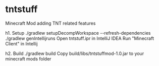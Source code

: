 tntstuff
========

Minecraft Mod adding TNT related features

h1. Setup
./gradlew setupDecompWorkspace --refresh-dependencies
./gradlew genIntellijruns
Open tntstuff.ipr in IntelliJ IDEA
Run "Minecraft Client" in Intellij

h2. Build
./gradlew build
Copy build/libs/tntstuffmod-1.0.jar to your minecraft mods folder
